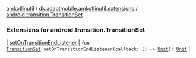 [amkotlinutil](../../index.md) / [dk.adaptmobile.amkotlinutil.extensions](../index.md) / [android.transition.TransitionSet](index.md)

### Extensions for android.transition.TransitionSet

| [setOnTransitionEndListener](set-on-transition-end-listener.md) | `fun `[`TransitionSet`](https://developer.android.com/reference/android/transition/TransitionSet.html)`.setOnTransitionEndListener(callback: () -> `[`Unit`](https://kotlinlang.org/api/latest/jvm/stdlib/kotlin/-unit/index.html)`): `[`Unit`](https://kotlinlang.org/api/latest/jvm/stdlib/kotlin/-unit/index.html) |

